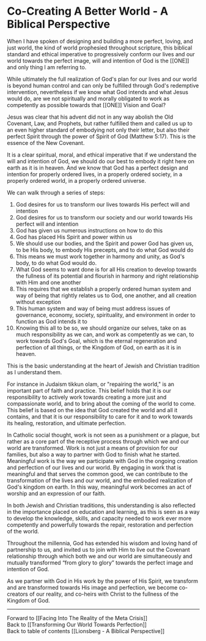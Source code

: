 # Co-Creating A Better World - A Biblical Perspective

When I have spoken of designing and building a more perfect, loving, and just world, the kind of world prophesied throughout scripture, this biblical standard and ethical imperative to progressively conform our lives and our world towards the perfect image, will and intention of God is the [[ONE]] and only thing I am referring to.  

While ultimately the full realization of God's plan for our lives and our world is beyond human control and can only be fulfilled through God's redemptive intervention, nevertheless if we know what God intends and what Jesus would do, are we not spiritually and morally obligated to work as competently as possible towards that [[ONE]] Vision and Goal? 

Jesus was clear that his advent did not in any way abolish the Old Covenant, Law, and Prophets, but rather fulfilled them and called us up to an even higher standard of embodying not only their letter, but also their perfect Spirit through the power of Spirit of God (Matthew 5:17). This is the essence of the New Covenant. 

It is a clear spiritual, moral, and ethical imperative that if we understand the will and intention of God, we should do our best to embody it right here on earth as it is in heaven. And we know that God has a perfect design and intention for properly ordered lives, in a properly ordered society, in a properly ordered world, in a properly ordered universe. 

We can walk through a series of steps: 

1. God desires for us to transform our lives towards His perfect will and intention  
2. God desires for us to transform our society and our world towards His perfect will and intention    
3. God has given us numerous instructions on how to do this  
4. God has placed His Spirit and power within us  
5. We should use our bodies, and the Spirit and power God has given us, to be His body, to embody His precepts, and to do what God would do 
6. This means we must work together in harmony and unity, as God's body, to do what God would do. 
7. What God seems to want done is for all His creation to develop towards the fullness of its potential and flourish in harmony and right relationship with Him and one another  
8. This requires that we establish a properly ordered human system and way of being that rightly relates us to God, one another, and all creation without exception 
9. This human system and way of being must address issues of governance, economy, society, spirituality, and environment in order to function as God intends it to  
10. Knowing this all to be so, we should organize our selves, take on as much responsibility as we can, and work as competently as we can, to work towards God's Goal, which is the eternal regeneration and perfection of all things, or the Kingdom of God, on earth as it is in heaven. 

This is the basic understanding at the heart of Jewish and Christian tradition as I understand them. 

For instance in Judaism tikkun olam, or "repairing the world," is an important part of faith and practice. This belief holds that it is our responsibility to actively work towards creating a more just and compassionate world, and to bring about the coming of the world to come. This belief is based on the idea that God created the world and all it contains, and that it is our responsibility to care for it and to work towards its healing, restoration, and ultimate perfection.

In Catholic social thought, work is not seen as a punishment or a plague, but rather as a core part of the receptive process through which we and our world are transformed. Work is not just a means of provision for our families, but also a way to partner with God to finish what he started. Meaningful work is the way we participate with God in the ongoing creation and perfection of our lives and our world. By engaging in work that is meaningful and that serves the common good, we can contribute to the transformation of the lives and our world, and the embodied realization of God's kingdom on earth. In this way, meaningful work becomes an act of worship and an expression of our faith.  

In both Jewish and Christian traditions, this understanding is also reflected in the importance placed on education and learning, as this is seen as a way to develop the knowledge, skills, and capacity needed to work ever more competently and powerfully towards the repair, restoration and perfection of the world. 

Throughout the millennia, God has extended his wisdom and loving hand of partnership to us, and invited us to join with Him to live out the Covenant relationship through which both we and our world are simultaneously and mutually transformed “from glory to glory” towards the perfect image and intention of God.

As we partner with God in His work by the power of His Spirit, we transform and are transformed towards His image and perfection, we become co-creators of our reality, and co-heirs with Christ to the fullness of the Kingdom of God.  

___

Forward to [[Facing Into The Reality of the Meta Crisis]]     
Back to [[Transforming Our World Towards Perfection]]  
Back to table of contents [[Lionsberg - A Biblical Perspective]]    